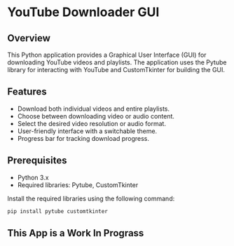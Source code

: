 # YouTube Downloader GUI

## Overview

This Python application provides a Graphical User Interface (GUI) for downloading YouTube videos and playlists. The application uses the Pytube library for interacting with YouTube and CustomTkinter for building the GUI.

## Features

- Download both individual videos and entire playlists.
- Choose between downloading video or audio content.
- Select the desired video resolution or audio format.
- User-friendly interface with a switchable theme.
- Progress bar for tracking download progress.

## Prerequisites

- Python 3.x
- Required libraries: Pytube, CustomTkinter

Install the required libraries using the following command:

```bash
pip install pytube customtkinter

```
## This App is a Work In Prograss
